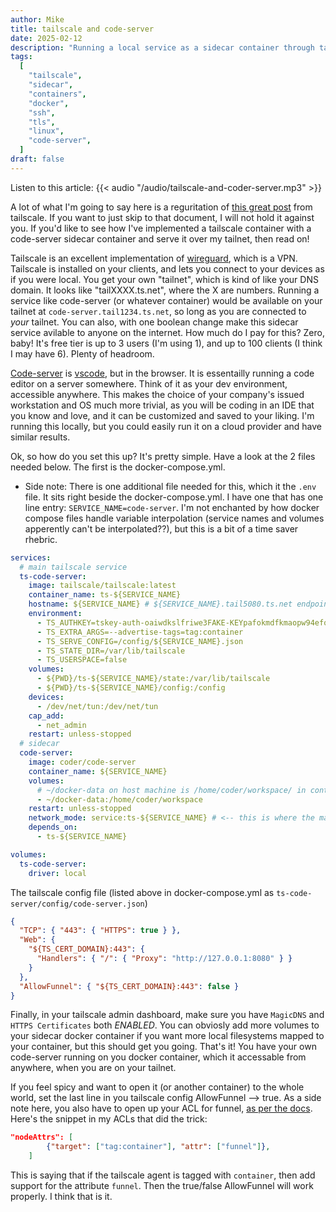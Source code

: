 ```yaml
---
author: Mike
title: tailscale and code-server
date: 2025-02-12
description: "Running a local service as a sidecar container through tailscale"
tags:
  [
    "tailscale",
    "sidecar",
    "containers",
    "docker",
    "ssh",
    "tls",
    "linux",
    "code-server",
  ]
draft: false
---
```


Listen to this article:
{{< audio "/audio/tailscale-and-coder-server.mp3" >}}<br>

A lot of what I'm going to say here is a reguritation of [this great post](https://tailscale.com/blog/docker-tailscale-guide) from tailscale. If you want to just skip to that document, I will not hold it against you. If you'd like to see how I've implemented a tailscale container with a code-server sidecar container and serve it over my tailnet, then read on!

Tailscale is an excellent implementation of [wireguard](https://www.wireguard.com/), which is a VPN. Tailscale is installed on your clients, and lets you connect to your devices as if you were local. You get your own "tailnet", which is kind of like your DNS domain. It looks like "tailXXXX.ts.net", where the X are numbers. Running a service like code-server (or whatever container) would be available on your tailnet at `code-server.tail1234.ts.net`, so long as you are connected to _your_ tailnet. You can also, with one boolean change make this sidecar service avilable to anyone on the internet. How much do I pay for this? Zero, baby! It's free tier is up to 3 users (I'm using 1), and up to 100 clients (I think I may have 6). Plenty of headroom.

[Code-server](https://github.com/coder/code-server) is [vscode](https://github.com/Microsoft/vscode), but in the browser. It is essentailly running a code editor on a server somewhere. Think of it as your dev environment, accessible anywhere. This makes the choice of your company's issued workstation and OS much more trivial, as you will be coding in an IDE that you know and love, and it can be customized and saved to your liking. I'm running this locally, but you could easily run it on a cloud provider and have similar results.

Ok, so how do you set this up? It's pretty simple. Have a look at the 2 files needed below. The first is the docker-compose.yml. 

 - Side note: There is one additional file needed for this, which it the `.env` file. It sits right beside the docker-compose.yml. I have one that has one line entry: `SERVICE_NAME=code-server`. I'm not enchanted by how docker compose files handle variable interpolation (service names and volumes apperently can't be interpolated??), but this is a bit of a time saver rhebric. 

```yml
services:
  # main tailscale service
  ts-code-server:
    image: tailscale/tailscale:latest
    container_name: ts-${SERVICE_NAME}
    hostname: ${SERVICE_NAME} # ${SERVICE_NAME}.tail5080.ts.net endpoint
    environment:
      - TS_AUTHKEY=tskey-auth-oaiwdkslfriwe3FAKE-KEYpafokmdfkmaopw94efoisdfklw
      - TS_EXTRA_ARGS=--advertise-tags=tag:container
      - TS_SERVE_CONFIG=/config/${SERVICE_NAME}.json
      - TS_STATE_DIR=/var/lib/tailscale
      - TS_USERSPACE=false
    volumes:
      - ${PWD}/ts-${SERVICE_NAME}/state:/var/lib/tailscale
      - ${PWD}/ts-${SERVICE_NAME}/config:/config
    devices:
      - /dev/net/tun:/dev/net/tun
    cap_add:
      - net_admin
    restart: unless-stopped
  # sidecar
  code-server:
    image: coder/code-server
    container_name: ${SERVICE_NAME}
    volumes:
      # ~/docker-data on host machine is /home/coder/workspace/ in container
      - ~/docker-data:/home/coder/workspace
    restart: unless-stopped
    network_mode: service:ts-${SERVICE_NAME} # <-- this is where the magic happens
    depends_on:
      - ts-${SERVICE_NAME}

volumes:
  ts-code-server:
    driver: local
```

The tailscale config file (listed above in docker-compose.yml as `ts-code-server/config/code-server.json`)

```json
{
  "TCP": { "443": { "HTTPS": true } },
  "Web": {
    "${TS_CERT_DOMAIN}:443": {
      "Handlers": { "/": { "Proxy": "http://127.0.0.1:8080" } }
    }
  },
  "AllowFunnel": { "${TS_CERT_DOMAIN}:443": false }
}
```

Finally, in your tailscale admin dashboard, make sure you have `MagicDNS` and `HTTPS Certificates` both _ENABLED_. You can obviosly add more volumes to your sidecar docker container if you want more local filesystems mapped to your container, but this should get you going. That's it! You have your own code-server running on you docker container, which it accessable from anywhere, when you are on your tailnet.

If you feel spicy and want to open it (or another container) to the whole world, set the last line in you tailscale config AllowFunnel --> true. As a side note here, you also have to open up your ACL for funnel, [as per the docs](https://tailscale.com/kb/1223/funnel#funnel-node-attribute). Here's the snippet in my ACLs that did the trick:

```json
"nodeAttrs": [
		{"target": ["tag:container"], "attr": ["funnel"]},
	]
```

This is saying that if the tailscale agent is tagged with `container`, then add support for the attribute `funnel`. Then the true/false AllowFunnel will work properly. I think that is it.
